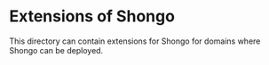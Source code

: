 # Extensions of Shongo

This directory can contain extensions for Shongo for domains where Shongo can be deployed.